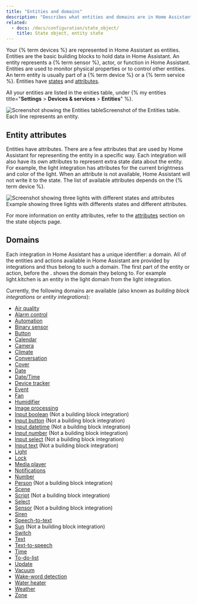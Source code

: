 ```yaml
---
title: "Entities and domains"
description: "Describes what entities and domains are in Home Assistant."
related:
  - docs: /docs/configuration/state_object/
    title: State object, entity state
---
```


Your {% term devices %} are represented in Home Assistant as entities. Entities are the basic building blocks to hold data in Home Assistant. An entity represents a {% term sensor %}, actor, or function in Home Assistant. Entities are used to monitor physical properties or to control other entities. An term entity is usually part of a {% term device %} or a {% term service %}. Entities have [states](/docs/configuration/state_object/) and [attributes](#entity-attributes).

All your entities are listed in the enities table, under {% my entities title="**Settings** > **Devices & services** > **Entities**" %}.

<p class='img'><img src='/images/getting-started/entities.png' style='border: 0;box-shadow: none;' alt="Screenshot showing the Entities table">Screenshot of the Entities table. Each line represents an entity.</p>

## Entity attributes

Entities have attributes. There are a few attributes that are used by Home Assistant for representing the entity in a specific way. Each integration will also have its own attributes to represent extra state data about the entity. For example, the light integration has attributes for the current brightness and color of the light. When an attribute is not available, Home Assistant will not write it to the state. The list of available attributes depends on the {% term device %}.

<p class='img'>
  <img src='/images/integrations/light/state_light.png' alt='Screenshot showing three lights with different states and attributes'>
  Example showing three lights with differents states and different attributes.
</p>

For more information on entity attributes, refer to the [attributes](/docs/configuration/state_object/#attributes) section on the state objects page.

## Domains

Each integration in Home Assistant has a unique identifier: a domain. All of the entities and actions available in Home Assistant are provided by integrations and thus belong to such a domain. The first part of the entity or action, before the . shows the domain they belong to. For example light.kitchen is an entity in the light domain from the light integration.

Currently, the following domains are available (also known as *building block integrations* or *entity integrations*):

- [Air quality](/integrations/air_quality/)
- [Alarm control](/integrations/alarm_control_panel/)
- [Automation](/integrations/device_automation/)
- [Binary sensor](/integrations/binary_sensor/)
- [Button](/integrations/button/)
- [Calendar](/integrations/calendar/)
- [Camera](/integrations/camera/)
- [Climate](/integrations/climate/)
- [Conversation](/integrations/conversation/)
- [Cover](/integrations/cover/)
- [Date](/integrations/date/)
- [Date/Time](/integrations/datetime/)
- [Device tracker](/integrations/device_tracker/)
- [Event](/integrations/event/)
- [Fan](/integrations/fan/)
- [Humidifier](/integrations/humidfier/)
- [Image processing](/integrations/image_processing/)
- [Input boolean](/integrations/input_boolean/) (Not a building block integration)
- [Input button](/integrations/input_button/) (Not a building block integration)
- [Input datetime](/integrations/input_datetime/) (Not a building block integration)
- [Input number](/integrations/input_number/) (Not a building block integration)
- [Input select](/integrations/input_select/) (Not a building block integration)
- [Input text](/integrations/input_text/) (Not a building block integration)
- [Light](/integrations/light/)
- [Lock](/integrations/lock/)
- [Media player](/integrations/media_player/)
- [Notifications](/integrations/notify/)
- [Number](/integrations/number/)
- [Person](/integrations/person/) (Not a building block integration)
- [Scene](/integrations/scene/)
- [Script](/integrations/script/) (Not a building block integration)
- [Select](/integrations/select/)
- [Sensor](/integrations/sensor/) (Not a building block integration)
- [Siren](/integrations/siren/)
- [Speech-to-text](/integrations/stt/)
- [Sun](/integrations/sun/) (Not a building block integration)
- [Switch](/integrations/switch/)
- [Text](/integrations/text/)
- [Text-to-speech](/integrations/tts/)
- [Time](/integrations/time/)
- [To-do-list](/integrations/todo/)
- [Update](/integrations/update/)
- [Vacuum](/integrations/vacuum/)
- [Wake-word detection](/integrations/wake_word/)
- [Water heater](/integrations/water_heater/)
- [Weather](/integrations/weather/)
- [Zone](/integrations/zone/)
